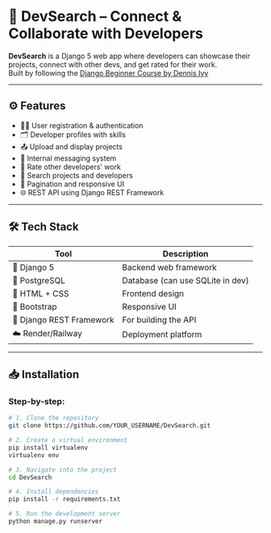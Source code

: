 # 🚀 DevSearch – Connect & Collaborate with Developers

**DevSearch** is a Django 5 web app where developers can showcase their projects, connect with other devs, and get rated for their work.  
Built by following the [Django Beginner Course by Dennis Ivy](https://dennisivy.teachable.com/p/django-beginners-course)

---

## ⚙️ Features

- 🧑‍💼 User registration & authentication
- 🗂️ Developer profiles with skills
- 📤 Upload and display projects
- 💬 Internal messaging system
- 🌟 Rate other developers’ work
- 🔎 Search projects and developers
- 📃 Pagination and responsive UI
- 🌐 REST API using Django REST Framework

---

## 🛠 Tech Stack

| Tool                | Description                            |
|---------------------|----------------------------------------|
| 🐍 Django 5         | Backend web framework                  |
| 🐘 PostgreSQL       | Database (can use SQLite in dev)       |
| 🎨 HTML + CSS       | Frontend design                        |
| 🧰 Bootstrap        | Responsive UI                          |
| 🔄 Django REST Framework | For building the API            |
| ☁️ Render/Railway   | Deployment platform                    |

---

## 📥 Installation

### Step-by-step:

```bash
# 1. Clone the repository
git clone https://github.com/YOUR_USERNAME/DevSearch.git

# 2. Create a virtual environment
pip install virtualenv
virtualenv env

# 3. Navigate into the project
cd DevSearch

# 4. Install dependencies
pip install -r requirements.txt

# 5. Run the development server
python manage.py runserver
